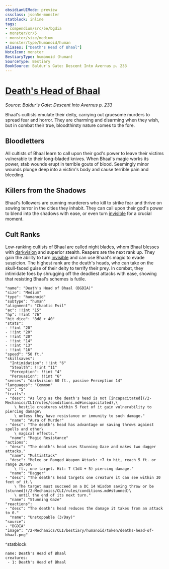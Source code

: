 ```yaml
---
obsidianUIMode: preview
cssclass: json5e-monster
statblock: inline
tags:
- compendium/src/5e/bgdia
- monster/cr/5
- monster/size/medium
- monster/type/humanoid/human
aliases: ["Death's Head of Bhaal"]
NoteIcon: monster
BestiaryType: humanoid (human)
SourceType: Bestiary
BookSource: Baldur's Gate: Descent Into Avernus p. 233
---
```

# [Death's Head of Bhaal](2-Mechanics/CLI/bestiary/humanoid/deaths-head-of-bhaal-bgdia.md)
*Source: Baldur's Gate: Descent Into Avernus p. 233*  

Bhaal's cultists emulate their deity, carrying out gruesome murders to spread fear and horror. They are charming and disarming when they wish, but in combat their true, bloodthirsty nature comes to the fore.

## Bloodletters

All cultists of Bhaal learn to call upon their god's power to leave their victims vulnerable to their long-bladed knives. When Bhaal's magic works its power, stab wounds erupt in terrible gouts of blood. Seemingly minor wounds plunge deep into a victim's body and cause terrible pain and bleeding.

## Killers from the Shadows

Bhaal's followers are cunning murderers who kill to strike fear and thrive on sowing terror in the cities they inhabit. They can call upon their god's power to blend into the shadows with ease, or even turn [invisible](/2-Mechanics/CLI/rules/conditions.md#invisible) for a crucial moment.

## Cult Ranks

Low-ranking cultists of Bhaal are called night blades, whom Bhaal blesses with [darkvision](/2-Mechanics/CLI/rules/senses.md#darkvision) and superior stealth. Reapers are the next rank up. They gain the ability to turn [invisible](/2-Mechanics/CLI/rules/conditions.md#invisible) and can use Bhaal's magic to evade suspicion. The highest rank are the death's heads, who can take on the skull-faced guise of their deity to terrify their prey. In combat, they intimidate foes by shrugging off the deadliest attacks with ease, showing that resisting Bhaal's schemes is futile.

```statblock
"name": "Death's Head of Bhaal (BGDIA)"
"size": "Medium"
"type": "humanoid"
"subtype": "human"
"alignment": "Chaotic Evil"
"ac": !!int "15"
"hp": !!int "76"
"hit_dice": "8d8 + 40"
"stats":
- !!int "20"
- !!int "20"
- !!int "20"
- !!int "14"
- !!int "13"
- !!int "16"
"speed": "50 ft."
"skillsaves":
  "Intimidation": !!int "6"
  "Stealth": !!int "11"
  "Perception": !!int "4"
  "Persuasion": !!int "6"
"senses": "darkvision 60 ft., passive Perception 14"
"languages": "Common"
"cr": "5"
"traits":
- "desc": "As long as the death's head is not [incapacitated](/2-Mechanics/CLI/rules/conditions.md#incapacitated),\
    \ hostile creatures within 5 feet of it gain vulnerability to piercing damage\
    \ unless they have resistance or immunity to such damage."
  "name": "Aura of Murder"
- "desc": "The death's head has advantage on saving throws against spells and other\
    \ magical effects."
  "name": "Magic Resistance"
"actions":
- "desc": "The death's head uses Stunning Gaze and makes two dagger attacks."
  "name": "Multiattack"
- "desc": "Melee or Ranged Weapon Attack: +7 to hit, reach 5 ft. or range 20/60\
    \ ft., one target. Hit: 7 (1d4 + 5) piercing damage."
  "name": "Dagger"
- "desc": "The death's head targets one creature it can see within 30 feet of it.\
    \ The target must succeed on a DC 14 Wisdom saving throw or be [stunned](/2-Mechanics/CLI/rules/conditions.md#stunned)\
    \ until the end of its next turn."
  "name": "Stunning Gaze"
"reactions":
- "desc": "The death's head reduces the damage it takes from an attack to 0."
  "name": "Unstoppable (3/Day)"
"source":
- "BGDIA"
"image": "/2-Mechanics/CLI/bestiary/humanoid/token/deaths-head-of-bhaal.png"
```
^statblock

```encounter-table
name: Death's Head of Bhaal
creatures:
 - 1: Death's Head of Bhaal
```